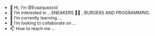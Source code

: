 - 👋 Hi, I’m @Evazquezcid
- 👀 I’m interested in ...SNEAKERS 👟🖤 , BURGERS AND PROGRAMMING.
- 🌱 I’m currently learning ...
- 💞️ I’m looking to collaborate on ...
- 📫 How to reach me ...

<!---
Evazquezcid/Evazquezcid is a ✨ special ✨ repository because its `README.md` (this file) appears on your GitHub profile.
You can click the Preview link to take a look at your changes.
--->
